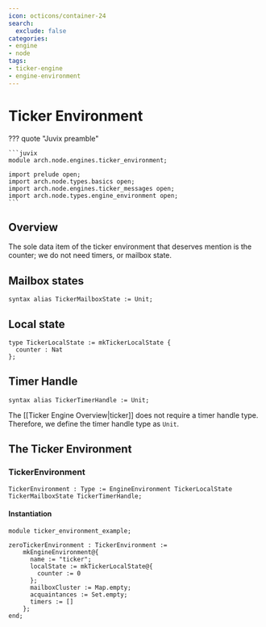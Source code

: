```yaml
---
icon: octicons/container-24
search:
  exclude: false
categories:
- engine
- node
tags:
- ticker-engine
- engine-environment
---
```


# Ticker Environment

??? quote "Juvix preamble"

    ```juvix
    module arch.node.engines.ticker_environment;

    import prelude open;
    import arch.node.types.basics open;
    import arch.node.engines.ticker_messages open;
    import arch.node.types.engine_environment open;
    ```

## Overview

The sole data item of the ticker environment that deserves mention is
the counter;
we do not need timers, or mailbox state.

## Mailbox states

```juvix
syntax alias TickerMailboxState := Unit;
```

## Local state

```juvix
type TickerLocalState := mkTickerLocalState {
  counter : Nat
};
```

## Timer Handle

```juvix
syntax alias TickerTimerHandle := Unit;
```

The [[Ticker Engine Overview|ticker]] does not require a timer handle type.
Therefore, we define the timer handle type as `Unit`.

## The Ticker Environment

### TickerEnvironment

```juvix
TickerEnvironment : Type := EngineEnvironment TickerLocalState TickerMailboxState TickerTimerHandle;
```

#### Instantiation

<!-- --8<-- [start:zeroTickerEnvironment] -->
```juvix extract-module-statements
module ticker_environment_example;

zeroTickerEnvironment : TickerEnvironment :=
    mkEngineEnvironment@{
      name := "ticker";
      localState := mkTickerLocalState@{
        counter := 0
      };
      mailboxCluster := Map.empty;
      acquaintances := Set.empty;
      timers := []
    };
end;
```
<!-- --8<-- [end:zeroTickerEnvironment] -->